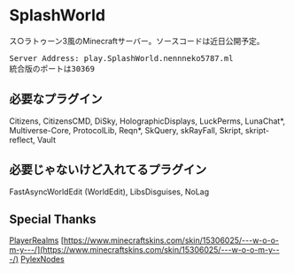 # SplashWorld
ス○ラトゥーン3風のMinecraftサーバー。ソースコードは近日公開予定。
<pre>Server Address: play.SplashWorld.nennneko5787.ml
統合版のポートは30369</pre>
## 必要なプラグイン
Citizens, CitizensCMD, DiSky, HolographicDisplays, LuckPerms, LunaChat*, Multiverse-Core, ProtocolLib, Reqn*, SkQuery, skRayFall, Skript, skript-reflect, Vault
## 必要じゃないけど入れてるプラグイン
FastAsyncWorldEdit (WorldEdit), LibsDisguises, NoLag
## Special Thanks
[PlayerRealms](https://playerrealms.com)
[https://www.minecraftskins.com/skin/15306025/---w-o-o-m-y---/](https://www.minecraftskins.com/skin/15306025/---w-o-o-m-y---/)
[PylexNodes](https://pylexnodes.net/)

